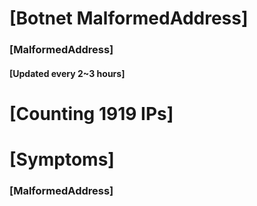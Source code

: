 # [Botnet MalformedAddress]
### [MalformedAddress]
#### [Updated every 2~3 hours]

# [Counting 1919 IPs]

# [Symptoms] 
###   [MalformedAddress]
